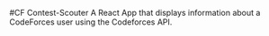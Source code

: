 #CF Contest-Scouter
A React App that displays information about a CodeForces user using the Codeforces API.
